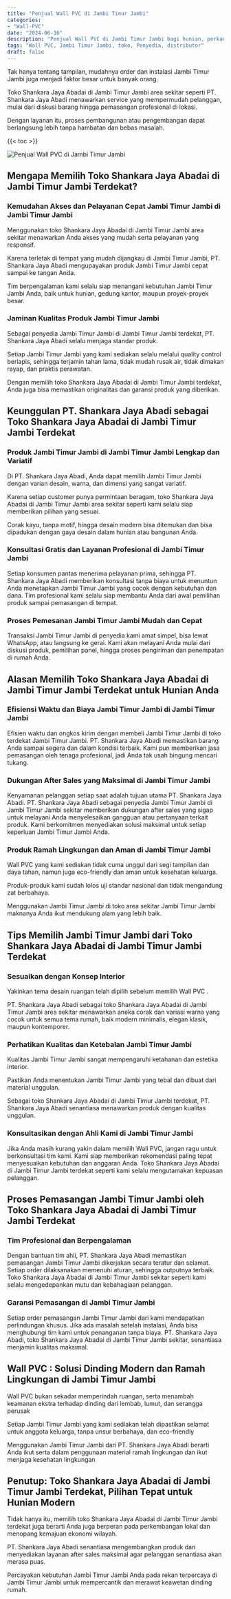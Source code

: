```yaml
---
title: "Penjual Wall PVC di Jambi Timur Jambi"
categories: 
- "Wall-PVC"
date: "2024-06-16"
description: "Penjual Wall PVC di Jambi Timur Jambi bagi hunian, perkantoran, serta gerai. Material terbaik, pilihan motif, variasi warna modern, dengan layanan pemasangan ditangani oleh teknisi berpengalaman serta jaminan resmi!|Jasa distribusi Wall PVC di Jambi Timur Jambi untuk keperluan tempat tinggal, office, maupun gerai, dengan material berkualitas dan pemasangan oleh tim berpengalaman dan kepastian resmi.|Alternatif Wall PVC di Jambi Timur Jambi yang terbukti untuk hunian, office, dan ritel, dengan produk unggulan dan instalasi oleh tim ahli dan garansi resmi.|Distribusi Wall PVC di Jambi Timur Jambi untuk tempat tinggal, office, serta toko, beserta produk terbaik dan instalasi ditangani oleh teknisi berpengalaman, dilengkapi beserta kepastian resmi.}"
tags: "Wall PVC, Jambi Timur Jambi, toko, Penyedia, distributor"
draft: false
---
```


Tak hanya tentang tampilan, mudahnya order dan instalasi Jambi Timur Jambi juga menjadi faktor besar untuk banyak orang.

Toko Shankara Jaya Abadai di Jambi Timur Jambi area sekitar seperti PT. Shankara Jaya Abadi menawarkan service yang mempermudah pelanggan, mulai dari diskusi barang hingga pemasangan profesional di lokasi.

Dengan layanan itu, proses pembangunan atau pengembangan dapat berlangsung lebih tanpa hambatan dan bebas masalah.

{{< toc >}}

![Penjual Wall PVC di Jambi Timur Jambi](/images/Wall-PVC/Penjual-Wall-PVC-di-Jambi-Timur-Jambi.png)


## Mengapa Memilih Toko Shankara Jaya Abadai di Jambi Timur Jambi Terdekat?

### Kemudahan Akses dan Pelayanan Cepat Jambi Timur Jambi di Jambi Timur Jambi

Menggunakan toko Shankara Jaya Abadai di Jambi Timur Jambi area sekitar menawarkan Anda akses yang mudah serta pelayanan yang responsif.

Karena terletak di tempat yang mudah dijangkau di Jambi Timur Jambi, PT. Shankara Jaya Abadi mengupayakan produk Jambi Timur Jambi cepat sampai ke tangan Anda.

Tim berpengalaman kami selalu siap menangani kebutuhan Jambi Timur Jambi Anda, baik untuk hunian, gedung kantor, maupun proyek-proyek besar.

### Jaminan Kualitas Produk Jambi Timur Jambi

Sebagai penyedia Jambi Timur Jambi di Jambi Timur Jambi terdekat, PT. Shankara Jaya Abadi selalu menjaga standar produk.

Setiap Jambi Timur Jambi yang kami sediakan selalu melalui quality control berlapis, sehingga terjamin tahan lama, tidak mudah rusak air, tidak dimakan rayap, dan praktis perawatan.

Dengan memilih toko Shankara Jaya Abadai di Jambi Timur Jambi terdekat, Anda juga bisa memastikan originalitas dan garansi produk yang diberikan.

## Keunggulan PT. Shankara Jaya Abadi sebagai Toko Shankara Jaya Abadai di Jambi Timur Jambi Terdekat

### Produk Jambi Timur Jambi di Jambi Timur Jambi Lengkap dan Variatif

Di PT. Shankara Jaya Abadi, Anda dapat memilih Jambi Timur Jambi dengan varian desain, warna, dan dimensi yang sangat variatif.

Karena setiap customer punya permintaan beragam, toko Shankara Jaya Abadai di Jambi Timur Jambi area sekitar seperti kami selalu siap memberikan pilihan yang sesuai.

Corak kayu, tanpa motif, hingga desain modern bisa ditemukan dan bisa dipadukan dengan gaya desain dalam hunian atau bangunan Anda.

### Konsultasi Gratis dan Layanan Profesional di Jambi Timur Jambi

Setiap konsumen pantas menerima pelayanan prima, sehingga PT. Shankara Jaya Abadi memberikan konsultasi tanpa biaya untuk menuntun Anda menetapkan Jambi Timur Jambi yang cocok dengan kebutuhan dan dana. Tim profesional kami selalu siap membantu Anda dari awal pemilihan produk sampai pemasangan di tempat.

### Proses Pemesanan Jambi Timur Jambi Mudah dan Cepat

Transaksi Jambi Timur Jambi di penyedia kami amat simpel, bisa lewat WhatsApp, atau langsung ke gerai. Kami akan melayani Anda mulai dari diskusi produk, pemilihan panel, hingga proses pengiriman dan penempatan di rumah Anda.

## Alasan Memilih Toko Shankara Jaya Abadai di Jambi Timur Jambi Terdekat untuk Hunian Anda

### Efisiensi Waktu dan Biaya Jambi Timur Jambi di Jambi Timur Jambi

Efisien waktu dan ongkos kirim dengan membeli Jambi Timur Jambi di toko terdekat Jambi Timur Jambi. PT. Shankara Jaya Abadi memastikan barang Anda sampai segera dan dalam kondisi terbaik. Kami pun memberikan jasa pemasangan oleh tenaga profesional, jadi Anda tak usah bingung mencari tukang.

### Dukungan After Sales yang Maksimal di Jambi Timur Jambi

Kenyamanan pelanggan setiap saat adalah tujuan utama PT. Shankara Jaya Abadi. PT. Shankara Jaya Abadi sebagai penyedia Jambi Timur Jambi di Jambi Timur Jambi sekitar memberikan dukungan after sales yang sigap untuk melayani Anda menyelesaikan gangguan atau pertanyaan terkait produk. Kami berkomitmen menyediakan solusi maksimal untuk setiap keperluan Jambi Timur Jambi Anda.

### Produk Ramah Lingkungan dan Aman di Jambi Timur Jambi

 Wall PVC  yang kami sediakan tidak cuma unggul dari segi tampilan dan daya tahan, namun juga eco-friendly dan aman untuk kesehatan keluarga.

Produk-produk kami sudah lolos uji standar nasional dan tidak mengandung zat berbahaya.

Menggunakan Jambi Timur Jambi di toko area sekitar Jambi Timur Jambi maknanya Anda ikut mendukung alam yang lebih baik.

## Tips Memilih Jambi Timur Jambi dari Toko Shankara Jaya Abadai di Jambi Timur Jambi Terdekat

### Sesuaikan dengan Konsep Interior 

Yakinkan tema desain ruangan telah dipilih sebelum memilih  Wall PVC .

PT. Shankara Jaya Abadi sebagai toko Shankara Jaya Abadai di Jambi Timur Jambi area sekitar menawarkan aneka corak dan variasi warna yang cocok untuk semua tema rumah, baik modern minimalis, elegan klasik, maupun kontemporer.

### Perhatikan Kualitas dan Ketebalan Jambi Timur Jambi

Kualitas Jambi Timur Jambi sangat mempengaruhi ketahanan dan estetika interior.

Pastikan Anda menentukan Jambi Timur Jambi yang tebal dan dibuat dari material unggulan.

Sebagai toko Shankara Jaya Abadai di Jambi Timur Jambi terdekat, PT. Shankara Jaya Abadi senantiasa menawarkan produk dengan kualitas unggulan.

### Konsultasikan dengan Ahli Kami di Jambi Timur Jambi

Jika Anda masih kurang yakin dalam memilih Wall PVC, jangan ragu untuk berkonsultasi tim kami. Kami siap memberikan rekomendasi paling tepat menyesuaikan kebutuhan dan anggaran Anda. Toko Shankara Jaya Abadai di Jambi Timur Jambi terdekat seperti kami selalu mengutamakan kepuasan pelanggan.

## Proses Pemasangan Jambi Timur Jambi oleh Toko Shankara Jaya Abadai di Jambi Timur Jambi Terdekat

### Tim Profesional dan Berpengalaman

Dengan bantuan tim ahli, PT. Shankara Jaya Abadi memastikan pemasangan Jambi Timur Jambi dikerjakan secara teratur dan selamat. Setiap order dilaksanakan memenuhi aturan, sehingga outputnya terbaik. Toko Shankara Jaya Abadai di Jambi Timur Jambi sekitar seperti kami selalu mengedepankan mutu dan kebahagiaan pelanggan.

### Garansi Pemasangan di Jambi Timur Jambi

Setiap order pemasangan Jambi Timur Jambi dari kami mendapatkan perlindungan khusus. Jika ada masalah setelah instalasi, Anda bisa menghubungi tim kami untuk penanganan tanpa biaya. PT. Shankara Jaya Abadi, toko Shankara Jaya Abadai di Jambi Timur Jambi sekitar, senantiasa menjamin kualitas maksimal.

##  Wall PVC : Solusi Dinding Modern dan Ramah Lingkungan di Jambi Timur Jambi

 Wall PVC  bukan sekadar memperindah ruangan, serta menambah keamanan ekstra terhadap dinding dari lembab, lumut, dan serangga perusak

Setiap Jambi Timur Jambi yang kami sediakan telah dipastikan selamat untuk anggota keluarga, tanpa unsur berbahaya, dan eco-friendly

Menggunakan Jambi Timur Jambi dari PT. Shankara Jaya Abadi berarti Anda ikut serta dalam penggunaan material ramah lingkungan dan ikut menjaga kesehatan lingkungan

## Penutup: Toko Shankara Jaya Abadai di Jambi Timur Jambi Terdekat, Pilihan Tepat untuk Hunian Modern

Tidak hanya itu, memilih toko Shankara Jaya Abadai di Jambi Timur Jambi terdekat juga berarti Anda juga berperan pada perkembangan lokal dan menopang kemajuan ekonomi wilayah.

PT. Shankara Jaya Abadi senantiasa mengembangkan produk dan menyediakan layanan after sales maksimal agar pelanggan senantiasa akan merasa puas.

Percayakan kebutuhan Jambi Timur Jambi Anda pada rekan terpercaya di Jambi Timur Jambi untuk mempercantik dan merawat keawetan dinding rumah.